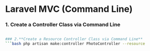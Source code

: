 # Laravel MVC (Command Line)

### 1. **Create a Controller Class via Command Line**
```bash php artisan make:controller NameController

### 2.**Create a Resource Controller Class via Command Line**
```bash php artisan make:controller PhotoController --resource

